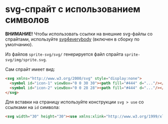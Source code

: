 # svg-спрайт с использованием символов

**ВНИМАНИЕ!** Чтобы использовать ссылки на внешние svg-файлы со спрайтами, используйте [svg4everybody](https://www.npmjs.com/package/svg4everybody) (включен в сборку по умолчанию).

Из файлов `sprite-svg/svg/` генерируется файл спрайта `sprite-svg/img/sprite.svg`.

Сам спрайт имеет вид:

```html
<svg xmlns="http://www.w3.org/2000/svg" style="display:none">
  <symbol id="icon-1" viewBox="0 0 30 30"><path fill="#444" d="..."/></symbol>
  <symbol id="icon-2" viewBox="0 0 28 28"><path fill="#444" d="..."/></symbol>
</svg>
```

Для вставки на страницу используйте конструкции `svg > use` со ссылками на `id` символа:

```html
<svg width="30" height="30"><use xmlns:xlink="http://www.w3.org/1999/xlink" xlink:href="img/sprite-svg.svg#temp-icon-right-arrow"></use></svg>
```
